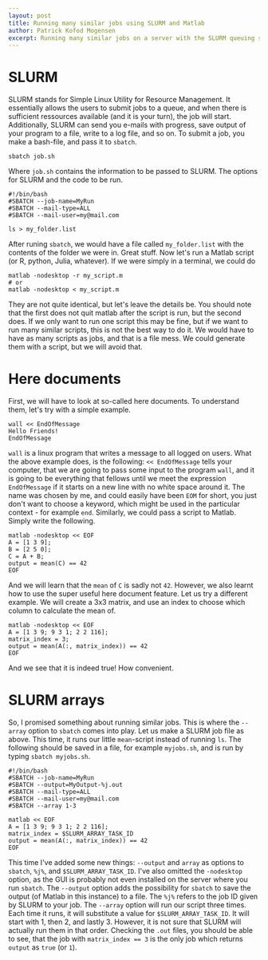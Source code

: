 ```yaml
---
layout: post
title: Running many similar jobs using SLURM and Matlab
author: Patrick Kofod Mogensen
excerpt: Running many similar jobs on a server with the SLURM queuing software is easy to do - even if you have many parameters to vary!
---
```


# SLURM

SLURM stands for Simple Linux Utility for Resource Management. It essentially allows the users to submit jobs to a queue, and when there is sufficient ressources available (and it is your turn), the job will start. Additionally, SLURM can send you e-mails with progress, save output of your program to a file, write to a log file, and so on. To submit a job, you make a bash-file, and pass it to `sbatch`.

```shell
sbatch job.sh
```

Where `job.sh` contains the information to be passed to SLURM. The options for SLURM and the code to be run.

```shell
#!/bin/bash
#SBATCH --job-name=MyRun
#SBATCH --mail-type=ALL
#SBATCH --mail-user=my@mail.com

ls > my_folder.list
```

After runing `sbatch`, we would have a file called `my_folder.list` with the contents of the folder we were in. Great stuff. Now let's run a Matlab script (or R, python, Julia, whatever). If we were simply in a terminal, we could do
```shell
matlab -nodesktop -r my_script.m
# or
matlab -nodesktop < my_script.m
```
They are not quite identical, but let's leave the details be. You should note that the first does not quit matlab after the script is run, but the second does. If we only want to run one script this may be fine, but if we want to run many similar scripts, this is not the best way to do it. We would have to have as many scripts as jobs, and that is a file mess. We could generate them with a script, but we will avoid that.

# Here documents
First, we will have to look at so-called here documents. To understand them, let's try with a simple example.
```shell
wall << EndOfMessage
Hello Friends!
EndOfMessage
```
`wall` is a linux program that writes a message to all logged on users. What the above example does, is the following: `<< EndOfMessage` tells your computer, that we are going to pass some input to the program `wall`, and it is going to be everything that fellows until we meet the expression `EndOfMessage` if it starts on a new line with no white space around it. The name was chosen by me, and could easily have been `EOM` for short, you just don't want to choose a keyword, which might be used in the particular context - for example `end`. Similarly, we could pass a script to Matlab. Simply write the following.

```shell
matlab -nodesktop << EOF
A = [1 3 9];
B = [2 5 0];
C = A + B;
output = mean(C) == 42
EOF
```
And we will learn that the `mean` of `C` is sadly not `42`. However, we also learnt how to use the super useful here document feature. Let us try a different example. We will create a 3x3 matrix, and use an index to choose which column to calculate the mean of.

```shell
matlab -nodesktop << EOF
A = [1 3 9; 9 3 1; 2 2 116];
matrix_index = 3;
output = mean(A(:, matrix_index)) == 42
EOF
```
And we see that it is indeed true! How convenient.
# SLURM arrays
So, I promised something about running similar jobs. This is where the `--array` option to `sbatch` comes into play. Let us make a SLURM job file as above. This time, it runs our little `mean`-script instead of running `ls`. The following should be saved in a file, for example `myjobs.sh`, and is run by typing `sbatch myjobs.sh`.

```shell
#!/bin/bash
#SBATCH --job-name=MyRun
#SBATCH --output=MyOutput-%j.out
#SBATCH --mail-type=ALL
#SBATCH --mail-user=my@mail.com
#SBATCH --array 1-3

matlab << EOF
A = [1 3 9; 9 3 1; 2 2 116];
matrix_index = $SLURM_ARRAY_TASK_ID
output = mean(A(:, matrix_index)) == 42
EOF
```

This time I've added some new things: `--output` and `array` as options to `sbatch`, `%j%`, and `$SLURM_ARRAY_TASK_ID`. I've also omitted the `-nodesktop` option, as the GUI is probably not even installed on the server where you run `sbatch`. The `--output` option adds the possibility for `sbatch` to save the output (of Matlab in this instance) to a file. The `%j%` refers to the job ID given by SLURM to your job. The `--array` option will run our script three times. Each time it runs, it will substitute a value for `$SLURM_ARRAY_TASK_ID`. It will start with 1, then 2, and lastly 3. However, it is not sure that SLURM will actually run them in that order. Checking the `.out` files, you should be able to see, that the job with `matrix_index == 3` is the only job which returns `output` as `true` (or `1`).